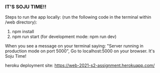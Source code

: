 ### IT'S SOJU TIME!! 
Steps to run the app locally: 
(run the following code in the terminal within /web directory):

1. npm install
2. npm run start (for development mode: npm run dev)

When you see a message on your terminal saying:
"Server running in production  mode on port 5000",
Go to localhost:5000 on your browser.
It's Soju Time!

heroku deployment site:
https://web-2021-s2-assignment.herokuapp.com/
